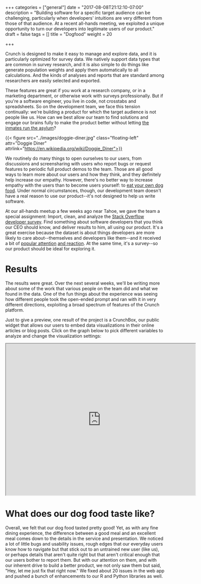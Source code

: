 +++
categories = ["general"]
date = "2017-08-08T21:12:10-07:00"
description = "Building software for a specific target audience can be challenging, particularly when developers' intuitions are very different from those of that audience. At a recent all-hands meeting, we exploited a unique opportunity to turn our developers into legitimate users of our product."
draft = false
tags = []
title = "Dogfood"
weight = 20

+++

Crunch is designed to make it easy to manage and explore data, and it is particularly optimized for survey data. We natively support data types that are common in survey research, and it is also simple to do things like generate population weights and apply them automatically to all calculations. And the kinds of analyses and reports that are standard among researchers are easily selected and exported.

These features are great if you work at a research company, or in a marketing department, or otherwise work with surveys professionally. But if you're a software engineer, you live in code, not crosstabs and spreadsheets. So on the development team, we face this tension continually: we're building a product for which the target audience is not people like us. How can we best allow our team to find solutions and engage our brains fully to make the product better without letting [the inmates run the asylum](https://www.amazon.com/Inmates-Are-Running-Asylum-Products/dp/0672326140)?

{{< figure src="../images/doggie-diner.jpg" class="floating-left" attr="Doggie Diner" attrlink="https://en.wikipedia.org/wiki/Doggie_Diner">}}

We routinely do many things to open ourselves to our users, from discussions and screensharing with users who report bugs or request features to periodic full product demos to the team. Those are all good ways to learn more about our users and how they think, and they definitely help increase our empathy. However, there's no better way to increase empathy with the users than to become users yourself: to [eat your own dog food](https://en.wikipedia.org/wiki/Eating_your_own_dog_food). Under normal circumstances, though, our development team doesn't have a real reason to use our product--it's not designed to help us write software.

At our all-hands meetup a few weeks ago near Tahoe, we gave the team a special assignment: Import, clean, and analyze the [Stack Overflow developer survey](https://insights.stackoverflow.com/survey/). Find something about software developers that you think our CEO should know, and deliver results to him, all using our product. It's a great exercise because the dataset is about things developers are more likely to care about--themselves and developers like them--and it received a bit of [popular attention](https://stackoverflow.blog/2017/06/15/developers-use-spaces-make-money-use-tabs/)   [and reaction](http://evelinag.com/blog/2017/06-20-stackoverflow-tabs-spaces-and-salary/). At the same time, it's a survey--so our product should be ideal for exploring it.

# Results

The results were great. Over the next several weeks, we'll be writing more about some of the work that various people on the team did and what we found in the data. One of the fun things about the experience was seeing how different people took the open-ended prompt and ran with it in very different directions, exploiting a broad spectrum of features of the Crunch platform.

Just to give a preview, one result of the project is a CrunchBox, our public widget that allows our users to embed data visualizations in their online articles or blog posts. Click on the graph below to pick different variables to analyze and change the visualization settings:

<div style="text-align: center;">
<iframe src="https://s.crunch.io/widget/index.html#/ds/b877914954c7e82db199753717ddaef9/row/00006a?viz=groupedBarPlot&cp=percent&dp=0&grp=stack" width="600" height="480"></iframe></div>
<!-- TODO:
* Better default view (esp. map)
* Styling/centering/add title
 -->

# What does our dog food taste like?

Overall, we felt that our dog food tasted pretty good! Yet, as with any fine dining experience, the difference between a good meal and an excellent meal comes down to the details in the service and presentation. We noticed a lot of little bugs and usability issues, rough edges that our everyday users know how to navigate but that stick out to an untrained new user (like us), or perhaps details that aren't quite right but that aren't critical enough that our users bother to report them. But with our attention on them, and with our inherent drive to build a better product, we not only saw them but said, "Hey, let me just fix that right now." We fixed about 20 issues in the web app and pushed a bunch of enhancements to our R and Python libraries as well.

<!-- TODO: say more about our team culture -->

<!--
The process was further illuminating because it revealed to everyone how we could be doing our manual pre-release testing better, more like real users. We found lots of little things to improve (and some bigger ideas for how to do even better) because we tried to use the product to do actual work with actual, somewhat messy data, not just clicking through to make sure that a new feature does what it is supposed to. In many cases, it wasn't that we found that the features we had didn't work, but rather that they didn't perform as well with specific features of this dataset, or that the features didn't flow together or interact with each other as they should have. -->
